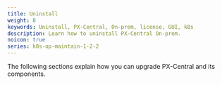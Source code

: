 ```yaml
---
title: Uninstall
weight: 8
keywords: Uninstall, PX-Central, On-prem, license, GUI, k8s
description: Learn how to uninstall PX-Central On-prem.
noicon: true
series: k8s-op-maintain-1-2-2
---
```


The following sections explain how you can upgrade PX-Central and its components.